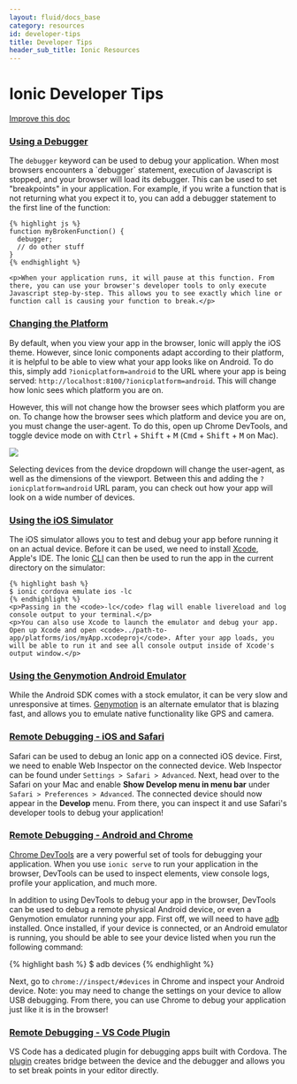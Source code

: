 ```yaml
---
layout: fluid/docs_base
category: resources
id: developer-tips
title: Developer Tips
header_sub_title: Ionic Resources
---
```



# Ionic Developer Tips

<a class="improve-v2-docs" href='https://github.com/ionic-team/ionic-site/edit/master/content/docs/resources/developer-tips/index.md'>
  Improve this doc
</a>

<div id="what-is">

  <section id="using-debugger">
    <h3><a href="#using-debugger">Using a Debugger</a></h3>
    <p>The <code>debugger</code> keyword can be used to debug your application. When most browsers encounters a `debugger` statement, execution of Javascript is stopped, and your browser will load its debugger. This can be used to set "breakpoints" in your application. For example, if you write a function that is not returning what you expect it to, you can add a debugger statement to the first line of the function:</p>

    {% highlight js %}
    function myBrokenFunction() {
      debugger;
      // do other stuff
    }
    {% endhighlight %}

    <p>When your application runs, it will pause at this function. From there, you can use your browser's developer tools to only execute Javascript step-by-step. This allows you to see exactly which line or function call is causing your function to break.</p>
  </section>

  <section id="changing-the-platform">
    <h3><a href="#changing-the-platform">Changing the Platform</a></h3>
    <p>By default, when you view your app in the browser, Ionic will apply the iOS theme. However, since Ionic components adapt according to their platform, it is helpful to be able to view what your app looks like on Android. To do this, simply add <code>?ionicplatform=android</code> to the URL where your app is being served: <code>http://localhost:8100/?ionicplatform=android</code>. This will change how Ionic sees which platform you are on.</p>
    <p>However, this will not change how the browser sees which platform you are on. To change how the browser sees which platform and device you are on, you must change the user-agent. To do this, open up Chrome DevTools, and toggle device mode on with <kbd>Ctrl</kbd> + <kbd>Shift</kbd> + <kbd>M</kbd> (<kbd>Cmd</kbd> + <kbd>Shift</kbd> + <kbd>M</kbd> on Mac).</p>
    <img class="docs-screenshot" src="/docs/v3/img/change-device-platform.png">
    <p>Selecting devices from the device dropdown will change the user-agent, as well as the dimensions of the viewport. Between this and adding the <code>?ionicplatform=android</code> URL param, you can check out how your app will look on a wide number of devices.</p>
  </section>

  <section id="using-ios-simulator">
    <h3><a href="#using-ios-simulator">Using the iOS Simulator</a></h3>
    <p>The iOS simulator allows you to test and debug your app before running it on an actual device. Before it can be used, we need to install <a href="https://developer.apple.com/xcode/download/">Xcode</a>, Apple's IDE. The Ionic <a href="../developer-resources/what-is/#cli">CLI</a> can then be used to run the app in the current directory on the simulator:</p>

    {% highlight bash %}
    $ ionic cordova emulate ios -lc
    {% endhighlight %}
    <p>Passing in the <code>-lc</code> flag will enable livereload and log console output to your terminal.</p>
    <p>You can also use Xcode to launch the emulator and debug your app. Open up Xcode and open <code>../path-to-app/platforms/ios/myApp.xcodeproj</code>. After your app loads, you will be able to run it and see all console output inside of Xcode's output window.</p>

  </section>



  <section id="using-genymotion-android">
    <h3><a href="#using-genymotion-android">Using the Genymotion Android Emulator</a></h3>
    <p>While the Android SDK comes with a stock emulator, it can be very slow and unresponsive at times. <a href="https://www.genymotion.com">Genymotion</a> is an alternate emulator that is blazing fast, and allows you to emulate native functionality like GPS and camera.</p>
  </section>

  <section id="debugging-ios-safari">
    <h3><a href="#debugging-ios-safari">Remote Debugging - iOS and Safari</a></h3>
    <p>Safari can be used to debug an Ionic app on a connected iOS device. First, we need to enable Web Inspector on the connected device. Web Inspector can be found under <code>Settings > Safari > Advanced</code>. Next, head over to the Safari on your Mac and enable <b>Show Develop menu in menu bar</b> under <code>Safari > Preferences > Advanced</code>. The connected device should now appear in the <b>Develop</b> menu. From there, you can inspect it and use Safari's developer tools to debug your application!</p>
  </section>

  <section id="debugging-android-chrome">
    <h3><a href="#debugging-android-chrome">Remote Debugging - Android and Chrome</a></h3>
    <p><a href="https://developers.google.com/web/tools/setup/workspace/setup-devtools">Chrome DevTools</a> are a very powerful set of tools for debugging your application. When you use <code>ionic serve</code> to run your application in the browser, DevTools can be used to inspect elements, view console logs, profile your application, and much more.</p>
    <p>In addition to using DevTools to debug your app in the browser, DevTools can be used to debug a remote physical Android device, or even a Genymotion emulator running your app. First off, we will need to have <a href="http://developer.android.com/tools/help/adb.html">adb</a> installed. Once installed, if your device is connected, or an Android emulator is running, you should be able to see your device listed when you run the following command:</p>
    {% highlight bash %}
    $ adb devices
    {% endhighlight %}
    <p>Next, go to <code>chrome://inspect/#devices</code> in Chrome and inspect your Android device. Note: you may need to change the settings on your device to allow USB debugging. From there, you can use Chrome to debug your application just like it is in the browser!</p>
  </section>


  <section id="debugging-vscode">
    <h3><a href="#debugging-vscode">Remote Debugging - VS Code Plugin</a></h3>
    <p>VS Code has a dedicated plugin for debugging apps built with Cordova. The <a href="https://marketplace.visualstudio.com/items?itemName=vsmobile.cordova-tools">plugin</a> creates bridge between the device and the debugger and allows you to set break points in your editor directly.</p>
  </section>


</div>

<script>
$(document).ready(function() {
  $(function () {

      var setHash = function(urlHash) {
        window.location.hash = (urlHash);
        currentHash = urlHash;
      };

      var currentHash = "#"
      $(document).scroll(function () {
          $('section').each(function () {
              var top = window.pageYOffset;
              var distance = top - $(this).offset().top;
              var hash = '#' + $(this).attr('id');
              if (distance < 20 && distance > -20 && currentHash != hash) {
                setHash(hash);
              }
          });
      });
  });
});
</script>
